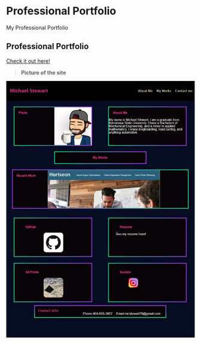 # Professional Portfolio
My Professional Portfolio

## Professional Portfolio 

[Check it out here!](https://mcstewart76.github.io/MichaelStewartPortfolio/)

>**Picture of the site**

![This webpage is a view of my professional portfolio](./assets/images/site.jpg)